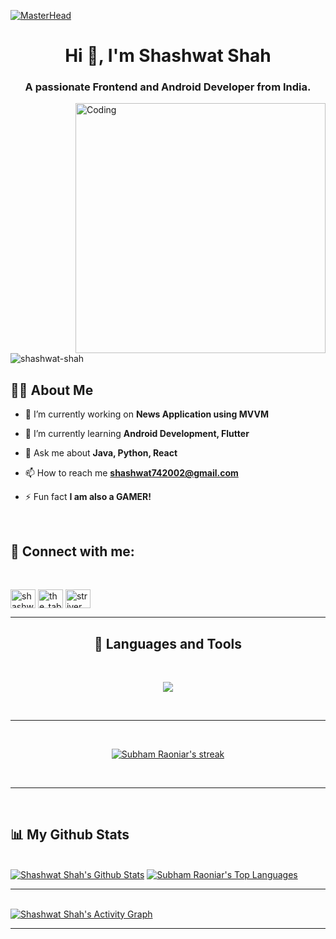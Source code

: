 [![MasterHead](https://1.bp.blogspot.com/-7A4WynwLsMw/XbBpCXG8fHI/AAAAAAAAMt4/uOa1bpLskYgrwGbllhSu2SDj_Mig8SXJQCLcBGAsYHQ/s1600/2000_600px.gif)](https://shashwat-shah.io)
<h1 align="center">Hi 👋, I'm Shashwat Shah</h1>
<h3 align="center">A passionate Frontend and Android Developer from India.</h3>
<img align="right" alt="Coding" width="400" src="https://cdn.dribbble.com/users/1292677/screenshots/6139167/media/5387dc7e035b3efe9d94516044de66a4.gif">

</br>


<p align="left"> <img src="https://komarev.com/ghpvc/?username=shashwat-shah&label=Profile%20views&color=0e75b6&style=flat" alt="shashwat-shah" /> </p>

## 🙋‍♂️ About Me

- 🔭 I’m currently working on **News Application using MVVM**

- 🌱 I’m currently learning **Android Development, Flutter**

- 💬 Ask me about **Java, Python, React**

- 📫 How to reach me **shashwat742002@gmail.com**

- ⚡ Fun fact **I am also a GAMER!**

  </br>

<h2 align="left">🔗 Connect with me:</h2><br>
<p align="left">
<a href="https://linkedin.com/in/shashwat-shah-7a1685223" target="blank"><img align="center" src="https://raw.githubusercontent.com/rahuldkjain/github-profile-readme-generator/master/src/images/icons/Social/linked-in-alt.svg" alt="shashwat-shah-7a1685223" height="30" width="40" /></a>
<a href="https://instagram.com/the_tablaguy_02" target="blank"><img align="center" src="https://raw.githubusercontent.com/rahuldkjain/github-profile-readme-generator/master/src/images/icons/Social/instagram.svg" alt="the_tablaguy_02" height="30" width="40" /></a>
<a href="https://www.hackerrank.com/striver_code" target="blank"><img align="center" src="https://raw.githubusercontent.com/rahuldkjain/github-profile-readme-generator/master/src/images/icons/Social/hackerrank.svg" alt="striver_code" height="30" width="40" /></a>
</p>


---
<h2 align="center"> 🚀 Languages and Tools</h2> <br>
<p align="center">
  <a href="https://skillicons.dev">
    <img src="https://skillicons.dev/icons?i=java,androidstudio,js,html,css,python,react,c,cpp,netlify,bootstrap,tailwind,sass,vscode,jquery,figma,github,md,kotlin,materialui&theme=dark&perline=10" />
  </a>
</p>

<br>
<hr>

<br/>

<p align="center">
    <a href="https://github.com/shashwat-shah/github-readme-streak-stats">
        <img title="🔥 Get streak stats for your profile at git.io/streak-stats" alt="Subham Raoniar's streak" src="https://github-readme-streak-stats.herokuapp.com/?user=shashwat-shah&theme=black-ice&hide_border=true&stroke=0000&background=060A0CD0"/>
    </a>
</p>
<br/>
<hr>
<br/>

## 📊 My Github Stats

  <br/>
    <a href="https://github.com/shashwat-shah/github-readme-stats"><img alt="Shashwat Shah's Github Stats" src="https://github-readme-stats.vercel.app/api?username=shashwat-shah&show_icons=true&count_private=true&theme=react&hide_border=true&bg_color=0D1117" /></a>
  <a href="https://github.com/shashwat-shah/github-readme-stats"><img alt="Subham Raoniar's Top Languages" src="https://github-readme-stats.vercel.app/api/top-langs/?username=shashwat-shah&langs_count=8&count_private=true&layout=compact&theme=react&hide_border=true&bg_color=0D1117" /></a>
  <br/>


<hr>
<br>
<a href="https://github.com/shashwat-shah/github-readme-activity-graph"><img alt="Shashwat Shah's Activity Graph" src="https://activity-graph.herokuapp.com/graph?username=shashwat-shah&bg_color=0D1117&color=5BCDEC&line=5BCDEC&point=FFFFFF&hide_border=true" /></a>

<br/>
<hr>
<br/>
